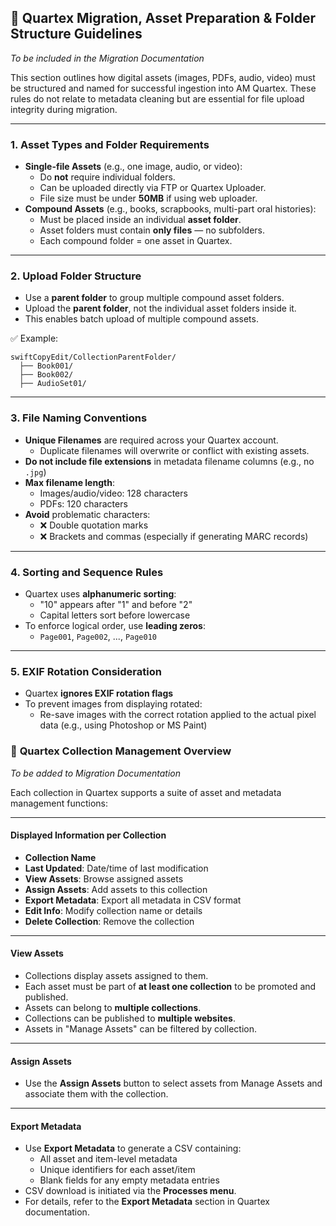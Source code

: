 ## 📁 **Quartex Migration, Asset Preparation & Folder Structure Guidelines**

*To be included in the Migration Documentation*

This section outlines how digital assets (images, PDFs, audio, video) must be structured and named for successful ingestion into AM Quartex. These rules do not relate to metadata cleaning but are essential for file upload integrity during migration.

------

### **1. Asset Types and Folder Requirements**

- **Single-file Assets** (e.g., one image, audio, or video):
  - Do **not** require individual folders.
  - Can be uploaded directly via FTP or Quartex Uploader.
  - File size must be under **50MB** if using web uploader.
- **Compound Assets** (e.g., books, scrapbooks, multi-part oral histories):
  - Must be placed inside an individual **asset folder**.
  - Asset folders must contain **only files** — no subfolders.
  - Each compound folder = one asset in Quartex.

------

### **2. Upload Folder Structure**

- Use a **parent folder** to group multiple compound asset folders.
- Upload the **parent folder**, not the individual asset folders inside it.
- This enables batch upload of multiple compound assets.

✅ Example:

```
swiftCopyEdit/CollectionParentFolder/
  ├── Book001/
  ├── Book002/
  ├── AudioSet01/
```

------

### **3. File Naming Conventions**

- **Unique Filenames** are required across your Quartex account.
  - Duplicate filenames will overwrite or conflict with existing assets.
- **Do not include file extensions** in metadata filename columns (e.g., no `.jpg`)
- **Max filename length**:
  - Images/audio/video: 128 characters
  - PDFs: 120 characters
- **Avoid** problematic characters:
  - ❌ Double quotation marks
  - ❌ Brackets and commas (especially if generating MARC records)

------

### **4. Sorting and Sequence Rules**

- Quartex uses **alphanumeric sorting**:
  - "10" appears after "1" and before "2"
  - Capital letters sort before lowercase
- To enforce logical order, use **leading zeros**:
  - `Page001`, `Page002`, ..., `Page010`

------

### **5. EXIF Rotation Consideration**

- Quartex **ignores EXIF rotation flags**
- To prevent images from displaying rotated:
  - Re-save images with the correct rotation applied to the actual pixel data (e.g., using Photoshop or MS Paint)



### 📂 **Quartex Collection Management Overview**

*To be added to Migration Documentation*

Each collection in Quartex supports a suite of asset and metadata management functions:

------

#### **Displayed Information per Collection**

- **Collection Name**
- **Last Updated**: Date/time of last modification
- **View Assets**: Browse assigned assets
- **Assign Assets**: Add assets to this collection
- **Export Metadata**: Export all metadata in CSV format
- **Edit Info**: Modify collection name or details
- **Delete Collection**: Remove the collection

------

#### **View Assets**

- Collections display assets assigned to them.
- Each asset must be part of **at least one collection** to be promoted and published.
- Assets can belong to **multiple collections**.
- Collections can be published to **multiple websites**.
- Assets in "Manage Assets" can be filtered by collection.

------

#### **Assign Assets**

- Use the **Assign Assets** button to select assets from Manage Assets and associate them with the collection.

------

#### **Export Metadata**

- Use **Export Metadata** to generate a CSV containing:
  - All asset and item-level metadata
  - Unique identifiers for each asset/item
  - Blank fields for any empty metadata entries
- CSV download is initiated via the **Processes menu**.
- For details, refer to the **Export Metadata** section in Quartex documentation.
